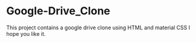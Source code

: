 # Google-Drive_Clone
This project contains a google drive clone using HTML and material CSS
I hope you like it.
